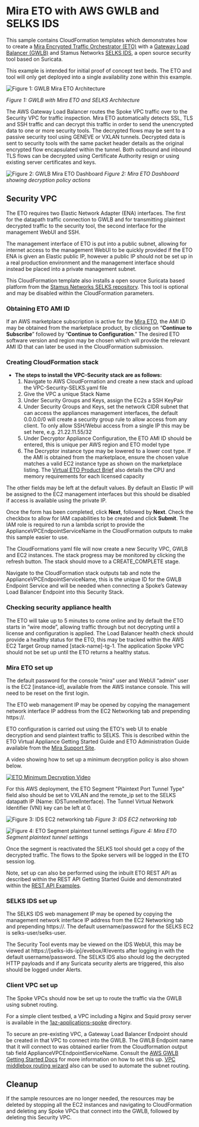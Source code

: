 # Mira ETO with AWS GWLB and SELKS IDS

This sample contains CloudFormation templates which demonstrates how to create a [Mira Encrypted Traffic Orchestrator (ETO)](https://mirasecurity.com/how-mira-works/eto-aws/) with a [Gateway Load Balancer (GWLB)](https://docs.aws.amazon.com/elasticloadbalancing/latest/gateway/introduction.html) and Stamus Networks [SELKS IDS](https://github.com/StamusNetworks/SELKS), a open source security tool based on Suricata.

This example is intended for initial proof of concept test beds. The ETO and tool will only get deployed into a single availability zone within this example.

![Figure 1: GWLB Mira ETO Architecture](../images/overview-arch-selks.png)

_Figure 1: GWLB with Mira ETO and SELKS Architecture_

The AWS Gateway Load Balancer routes the Spoke VPC traffic over to the Security VPC for traffic inspection. Mira ETO automatically detects SSL, TLS and SSH traffic and can decrypt this traffic in order to send the unencrypted data to one or more security tools. The decrypted flows may be sent to a passive security tool using GENEVE or VXLAN tunnels. Decrypted data is sent to security tools with the same packet header details as the original encrypted flow encapsulated within the tunnel. Both outbound and inbound TLS flows can be decrypted using Certificate Authority resign or using existing server certificates and keys.

![Figure 2: GWLB Mira ETO Dashboard](../images/ETO-dashboard.png)
_Figure 2: Mira ETO Dashboard showing decryption policy actions_

## **Security VPC**
The ETO requires two Elastic Network Adapter (ENA) interfaces. The first for the datapath traffic connection to GWLB and for transmitting plaintext decrypted traffic to the security tool, the second interface for the management WebUI and SSH.

The management interface of ETO is put into a public subnet, allowing for internet access to the management WebUI to be quickly provided if the ETO ENA is given an Elastic public IP, however a public IP should not be set up in a real production environment and the management interface should instead be placed into a private management subnet.

This CloudFormation template also installs a open source Suricata based platform from the [Stamus Networks SELKS repository](https://github.com/StamusNetworks/SELKS). This tool is optional and may be disabled within the CloudFormation parameters.

### Obtaining ETO AMI ID
If an AWS marketplace subscription is active for the [Mira ETO](https://aws.amazon.com/marketplace/seller-profile?id=seller-vh5fkitegcazg), the AMI ID may be obtained from the marketplace product, by clicking on “**Continue to Subscribe**” followed by “**Continue to Configuration**.” The desired ETO software version and region may be chosen which will provide the relevant AMI ID that can later be used in the CloudFormation submission.

### Creating CloudFormation stack

* **The steps to install the VPC-Security stack are as follows:**
    1. Navigate to AWS CloudFormation and create a new stack and upload the VPC-Security-SELKS.yaml file
    2. Give the VPC a unique Stack Name
    3. Under Security Groups and Keys, assign the EC2s a SSH KeyPair
    4. Under Security Groups and Keys, set the network CIDR subnet that can access the appliances management interfaces, the default 0.0.0.0/0 will create a security group rule to allow access from any client. To only allow SSH/Webui access from a single IP this may be set here, e.g. 21.22.11.55/32
    5. Under Decryptor Appliance Configuration, the ETO AMI ID should be entered, this is unique per AWS region and ETO model type
    6. The Decryptor instance type may be lowered to a lower cost type. If the AMI is obtained from the marketplace, ensure the chosen value matches a valid EC2 instance type as shown on the marketplace listing. The [Virtual ETO Product Brief](https://mirasecurity.com/resources/) also details the CPU and memory requirements for each licensed capacity

The other fields may be left at the default values. By default an Elastic IP will be assigned to the EC2 management interfaces but this should be disabled if access is available using the private IP.

Once the form has been completed, click **Next**, followed by **Next**. Check the checkbox to allow for IAM capabilities to be created and click **Submit**.
The IAM role is required to run a lambda script to provide the ApplianceVPCEndpointServiceName in the CloudFormation outputs to make this sample easier to use.

The CloudFormations yaml file will now create a new Security VPC, GWLB and EC2 instances. The stack progress may be monitored by clicking the refresh button. The stack should move to a CREATE_COMPLETE stage.

Navigate to the CloudFormation stack outputs tab and note the ApplianceVPCEndpointServiceName, this is the unique ID for the GWLB Endpoint Service and will be needed when connecting a Spoke’s Gateway Load Balancer Endpoint into this Security Stack.

### Checking security appliance health

The ETO will take up to 5 minutes to come online and by default the ETO starts in “wire mode”, allowing traffic through but not decrypting until a license and configuration is applied. The Load Balancer health check should provide a healthy status for the ETO, this may be tracked within the AWS EC2 Target Group named [stack-name]-tg-1. The application Spoke VPC should not be set up until the ETO returns a healthy status.

### **Mira ETO set up**

The default password for the console “mira” user and WebUI “admin” user is the EC2 [instance-id], available from the AWS instance console. This will need to be reset on the first login.

The ETO web management IP may be opened by copying the management network interface IP address from the EC2 Networking tab and prepending https://.

ETO configuration is carried out using the ETO's web UI to enable decryption and send plaintext traffic to SELKS. This is described within the ETO Virtual Appliance Getting Started Guide and ETO Administration Guide available from the [Mira Support Site](https://support.mirasecurity.com).

A video showing how to set up a minimum decryption policy is also shown below.

[![ETO Minimum Decryption Video](https://img.youtube.com/vi/vnVbh6EjBMM/0.jpg)](https://www.youtube.com/watch?v=vnVbh6EjBMM)

For this AWS deployment, the ETO Segment "Plaintext Port Tunnel Type" field also should be set to VXLAN and the remote_ip set to the SELKS datapath IP (Name: IDSTunnelInterface). The Tunnel Virtual Network Identifier (VNI) key can be left at 0.

![Figure 3: IDS EC2 networking tab](../images/ids-networking.png)
_Figure 3: IDS EC2 networking tab_

![Figure 4: ETO Segment plaintext tunnel settings](../images/ETO-vxlan.png)
_Figure 4: Mira ETO Segment plaintext tunnel settings_

Once the segment is reactivated the SELKS tool should get a copy of the decrypted traffic. The flows to the Spoke servers will be logged in the ETO session log.

Note, set up can also be performed using the inbuilt ETO REST API as described within the REST API Getting Started Guide and demonstrated within the [REST API Examples](https://github.com/mirasecurity/restapi-examples).

### **SELKS IDS set up**

The SELKS IDS web management IP may be opened by copying the management network interface IP address from the EC2 Networking tab and prepending https://.
The default username/password for the SELKS EC2 is selks-user/selks-user.

The Security Tool events may be viewed on the IDS WebUI, this may be viewed at https://[selks-ids-ip]/evebox/#/events after logging in with the default username/password.
The SELKS IDS also should log the decrypted HTTP payloads and if any Suricata security alerts are triggered, this also should be logged under Alerts.

### **Client VPC set up**

The Spoke VPCs should now be set up to route the traffic via the GWLB using subnet routing.

For a simple client testbed, a VPC including a Nginx and Squid proxy server is available in the [1az-applications-spoke](../1az-applications-spoke/) directory.

To secure an pre-existing VPC, a Gateway Load Balancer Endpoint should be created in that VPC to connect
into the GWLB. The GWLB Endpoint name that it will connect to was obtained earlier from the Cloudformation output tab field ApplianceVPCEndpointServiceName.
Consult the [AWS GWLB Getting Started Docs](https://docs.aws.amazon.com/elasticloadbalancing/latest/gateway/getting-started.html) for more information on how to set this up.
[VPC middlebox routing wizard](https://docs.aws.amazon.com/vpc/latest/userguide/gwlb-route.html) also can be used to automate the subnet routing.

## **Cleanup**

If the sample resources are no longer needed, the resources may be deleted by stopping all the EC2 instances and navigating to CloudFormation and deleting any Spoke VPCs that connect into the GWLB, followed by deleting this Security VPC.
